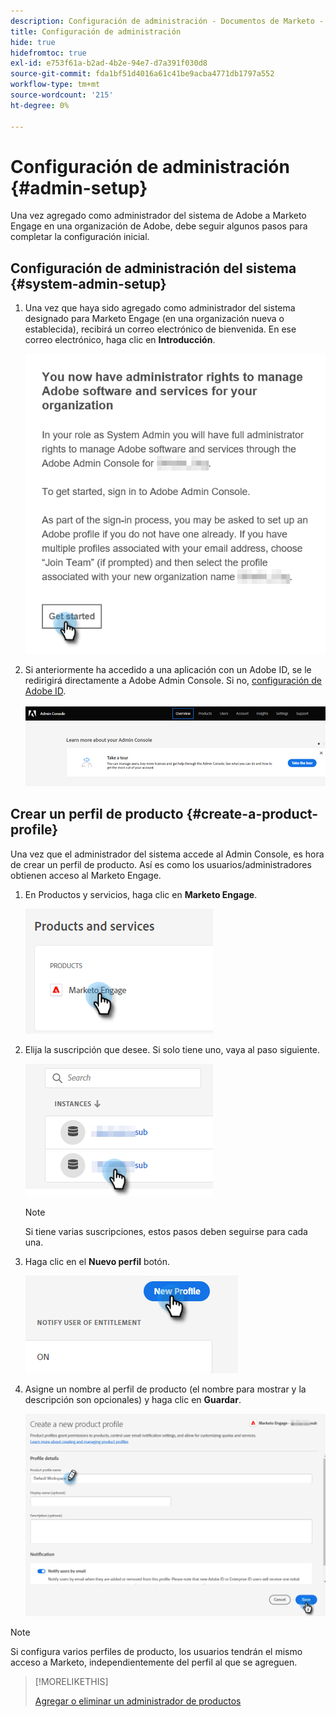 ```yaml
---
description: Configuración de administración - Documentos de Marketo - Documentación del producto
title: Configuración de administración
hide: true
hidefromtoc: true
exl-id: e753f61a-b2ad-4b2e-94e7-d7a391f030d8
source-git-commit: fda1bf51d4016a61c41be9acba4771db1797a552
workflow-type: tm+mt
source-wordcount: '215'
ht-degree: 0%

---
```


# Configuración de administración {#admin-setup}

Una vez agregado como administrador del sistema de Adobe a Marketo Engage en una organización de Adobe, debe seguir algunos pasos para completar la configuración inicial.

## Configuración de administración del sistema {#system-admin-setup}

1. Una vez que haya sido agregado como administrador del sistema designado para Marketo Engage (en una organización nueva o establecida), recibirá un correo electrónico de bienvenida. En ese correo electrónico, haga clic en **Introducción**.

   ![](assets/admin-setup-1.png)

1. Si anteriormente ha accedido a una aplicación con un Adobe ID, se le redirigirá directamente a Adobe Admin Console. Si no, [configuración de Adobe ID](https://helpx.adobe.com/manage-account/using/create-update-adobe-id.html).

   ![](assets/admin-setup-2.png)

## Crear un perfil de producto {#create-a-product-profile}

Una vez que el administrador del sistema accede al Admin Console, es hora de crear un perfil de producto. Así es como los usuarios/administradores obtienen acceso al Marketo Engage.

1. En Productos y servicios, haga clic en **Marketo Engage**.

   ![](assets/admin-setup-3.png)

1. Elija la suscripción que desee. Si solo tiene uno, vaya al paso siguiente.

   ![](assets/admin-setup-4.png)

   >[!NOTE]
   >
   >Si tiene varias suscripciones, estos pasos deben seguirse para cada una.

1. Haga clic en el **Nuevo perfil** botón.

   ![](assets/admin-setup-5.png)

1. Asigne un nombre al perfil de producto (el nombre para mostrar y la descripción son opcionales) y haga clic en **Guardar**.

   ![](assets/admin-setup-6.png)

>[!NOTE]
>
>Si configura varios perfiles de producto, los usuarios tendrán el mismo acceso a Marketo, independientemente del perfil al que se agreguen.

>[!MORELIKETHIS]
>
>[Agregar o eliminar un administrador de productos](/help/marketo/product-docs/administration/marketo-with-adobe-identity/add-or-remove-a-product-admin.md)
